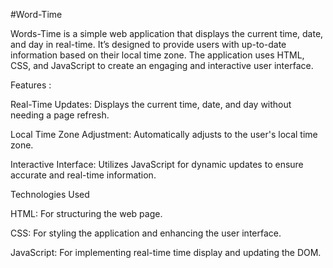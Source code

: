 #Word-Time

Words-Time is a simple web application that displays the current time, date, and day in real-time. It’s designed to provide users with up-to-date information based on their local time zone. The application uses HTML, CSS, and JavaScript to create an engaging and interactive user interface.

Features :

Real-Time Updates: Displays the current time, date, and day without needing a page refresh.

Local Time Zone Adjustment: Automatically adjusts to the user's local time zone.

Interactive Interface: Utilizes JavaScript for dynamic updates to ensure accurate and real-time information.

Technologies Used

HTML: For structuring the web page.

CSS: For styling the application and enhancing the user interface.

JavaScript: For implementing real-time time display and updating the DOM.


